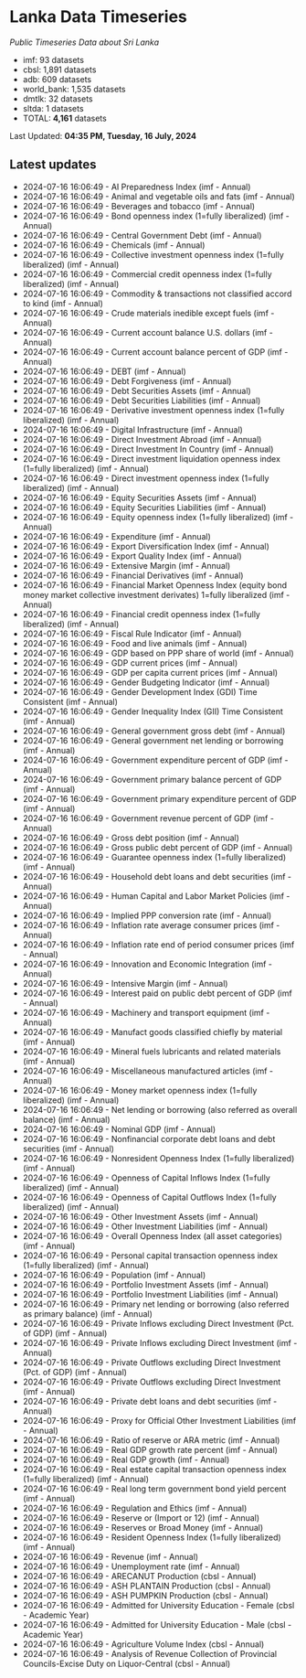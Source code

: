 # Lanka Data Timeseries
*Public Timeseries Data about Sri Lanka*

* imf: 93 datasets
* cbsl: 1,891 datasets
* adb: 609 datasets
* world_bank: 1,535 datasets
* dmtlk: 32 datasets
* sltda: 1 datasets
* TOTAL: **4,161** datasets

Last Updated: **04:35 PM, Tuesday, 16 July, 2024**

## Latest updates

* 2024-07-16 16:06:49 - AI Preparedness Index (imf - Annual)
* 2024-07-16 16:06:49 - Animal and vegetable oils and fats (imf - Annual)
* 2024-07-16 16:06:49 - Beverages and tobacco (imf - Annual)
* 2024-07-16 16:06:49 - Bond openness index (1=fully liberalized) (imf - Annual)
* 2024-07-16 16:06:49 - Central Government Debt (imf - Annual)
* 2024-07-16 16:06:49 - Chemicals (imf - Annual)
* 2024-07-16 16:06:49 - Collective investment openness index (1=fully liberalized) (imf - Annual)
* 2024-07-16 16:06:49 - Commercial credit openness index (1=fully liberalized) (imf - Annual)
* 2024-07-16 16:06:49 - Commodity & transactions not classified accord to kind (imf - Annual)
* 2024-07-16 16:06:49 - Crude materials inedible except fuels (imf - Annual)
* 2024-07-16 16:06:49 - Current account balance U.S. dollars (imf - Annual)
* 2024-07-16 16:06:49 - Current account balance percent of GDP (imf - Annual)
* 2024-07-16 16:06:49 - DEBT (imf - Annual)
* 2024-07-16 16:06:49 - Debt Forgiveness (imf - Annual)
* 2024-07-16 16:06:49 - Debt Securities Assets (imf - Annual)
* 2024-07-16 16:06:49 - Debt Securities Liabilities (imf - Annual)
* 2024-07-16 16:06:49 - Derivative investment openness index (1=fully liberalized) (imf - Annual)
* 2024-07-16 16:06:49 - Digital Infrastructure (imf - Annual)
* 2024-07-16 16:06:49 - Direct Investment Abroad (imf - Annual)
* 2024-07-16 16:06:49 - Direct Investment In Country (imf - Annual)
* 2024-07-16 16:06:49 - Direct investment liquidation openness index (1=fully liberalized) (imf - Annual)
* 2024-07-16 16:06:49 - Direct investment openness index (1=fully liberalized) (imf - Annual)
* 2024-07-16 16:06:49 - Equity Securities Assets (imf - Annual)
* 2024-07-16 16:06:49 - Equity Securities Liabilities (imf - Annual)
* 2024-07-16 16:06:49 - Equity openness index (1=fully liberalized) (imf - Annual)
* 2024-07-16 16:06:49 - Expenditure (imf - Annual)
* 2024-07-16 16:06:49 - Export Diversification Index (imf - Annual)
* 2024-07-16 16:06:49 - Export Quality Index (imf - Annual)
* 2024-07-16 16:06:49 - Extensive Margin (imf - Annual)
* 2024-07-16 16:06:49 - Financial Derivatives (imf - Annual)
* 2024-07-16 16:06:49 - Financial Market Openness Index (equity bond money market collective investment derivates) 1=fully liberalized (imf - Annual)
* 2024-07-16 16:06:49 - Financial credit openness index (1=fully liberalized) (imf - Annual)
* 2024-07-16 16:06:49 - Fiscal Rule Indicator (imf - Annual)
* 2024-07-16 16:06:49 - Food and live animals (imf - Annual)
* 2024-07-16 16:06:49 - GDP based on PPP share of world (imf - Annual)
* 2024-07-16 16:06:49 - GDP current prices (imf - Annual)
* 2024-07-16 16:06:49 - GDP per capita current prices (imf - Annual)
* 2024-07-16 16:06:49 - Gender Budgeting Indicator (imf - Annual)
* 2024-07-16 16:06:49 - Gender Development Index (GDI) Time Consistent (imf - Annual)
* 2024-07-16 16:06:49 - Gender Inequality Index (GII) Time Consistent (imf - Annual)
* 2024-07-16 16:06:49 - General government gross debt (imf - Annual)
* 2024-07-16 16:06:49 - General government net lending or borrowing (imf - Annual)
* 2024-07-16 16:06:49 - Government expenditure percent of GDP (imf - Annual)
* 2024-07-16 16:06:49 - Government primary balance percent of GDP (imf - Annual)
* 2024-07-16 16:06:49 - Government primary expenditure percent of GDP (imf - Annual)
* 2024-07-16 16:06:49 - Government revenue percent of GDP (imf - Annual)
* 2024-07-16 16:06:49 - Gross debt position (imf - Annual)
* 2024-07-16 16:06:49 - Gross public debt percent of GDP (imf - Annual)
* 2024-07-16 16:06:49 - Guarantee openness index (1=fully liberalized) (imf - Annual)
* 2024-07-16 16:06:49 - Household debt loans and debt securities (imf - Annual)
* 2024-07-16 16:06:49 - Human Capital and Labor Market Policies (imf - Annual)
* 2024-07-16 16:06:49 - Implied PPP conversion rate (imf - Annual)
* 2024-07-16 16:06:49 - Inflation rate average consumer prices (imf - Annual)
* 2024-07-16 16:06:49 - Inflation rate end of period consumer prices (imf - Annual)
* 2024-07-16 16:06:49 - Innovation and Economic Integration (imf - Annual)
* 2024-07-16 16:06:49 - Intensive Margin (imf - Annual)
* 2024-07-16 16:06:49 - Interest paid on public debt percent of GDP (imf - Annual)
* 2024-07-16 16:06:49 - Machinery and transport equipment (imf - Annual)
* 2024-07-16 16:06:49 - Manufact goods classified chiefly by material (imf - Annual)
* 2024-07-16 16:06:49 - Mineral fuels lubricants and related materials (imf - Annual)
* 2024-07-16 16:06:49 - Miscellaneous manufactured articles (imf - Annual)
* 2024-07-16 16:06:49 - Money market openness index (1=fully liberalized) (imf - Annual)
* 2024-07-16 16:06:49 - Net lending or borrowing (also referred as overall balance) (imf - Annual)
* 2024-07-16 16:06:49 - Nominal GDP (imf - Annual)
* 2024-07-16 16:06:49 - Nonfinancial corporate debt loans and debt securities (imf - Annual)
* 2024-07-16 16:06:49 - Nonresident Openness Index (1=fully liberalized) (imf - Annual)
* 2024-07-16 16:06:49 - Openness of Capital Inflows Index (1=fully liberalized) (imf - Annual)
* 2024-07-16 16:06:49 - Openness of Capital Outflows Index (1=fully liberalized) (imf - Annual)
* 2024-07-16 16:06:49 - Other Investment Assets (imf - Annual)
* 2024-07-16 16:06:49 - Other Investment Liabilities (imf - Annual)
* 2024-07-16 16:06:49 - Overall Openness Index (all asset categories) (imf - Annual)
* 2024-07-16 16:06:49 - Personal capital transaction openness index (1=fully liberalized) (imf - Annual)
* 2024-07-16 16:06:49 - Population (imf - Annual)
* 2024-07-16 16:06:49 - Portfolio Investment Assets (imf - Annual)
* 2024-07-16 16:06:49 - Portfolio Investment Liabilities (imf - Annual)
* 2024-07-16 16:06:49 - Primary net lending or borrowing (also referred as primary balance) (imf - Annual)
* 2024-07-16 16:06:49 - Private Inflows excluding Direct Investment (Pct. of GDP) (imf - Annual)
* 2024-07-16 16:06:49 - Private Inflows excluding Direct Investment (imf - Annual)
* 2024-07-16 16:06:49 - Private Outflows excluding Direct Investment (Pct. of GDP) (imf - Annual)
* 2024-07-16 16:06:49 - Private Outflows excluding Direct Investment (imf - Annual)
* 2024-07-16 16:06:49 - Private debt loans and debt securities (imf - Annual)
* 2024-07-16 16:06:49 - Proxy for Official Other Investment Liabilities (imf - Annual)
* 2024-07-16 16:06:49 - Ratio of reserve or ARA metric (imf - Annual)
* 2024-07-16 16:06:49 - Real GDP growth rate percent (imf - Annual)
* 2024-07-16 16:06:49 - Real GDP growth (imf - Annual)
* 2024-07-16 16:06:49 - Real estate capital transaction openness index (1=fully liberalized) (imf - Annual)
* 2024-07-16 16:06:49 - Real long term government bond yield percent (imf - Annual)
* 2024-07-16 16:06:49 - Regulation and Ethics (imf - Annual)
* 2024-07-16 16:06:49 - Reserve or (Import or 12) (imf - Annual)
* 2024-07-16 16:06:49 - Reserves or Broad Money (imf - Annual)
* 2024-07-16 16:06:49 - Resident Openness Index (1=fully liberalized) (imf - Annual)
* 2024-07-16 16:06:49 - Revenue (imf - Annual)
* 2024-07-16 16:06:49 - Unemployment rate (imf - Annual)
* 2024-07-16 16:06:49 - ARECANUT Production (cbsl - Annual)
* 2024-07-16 16:06:49 - ASH PLANTAIN Production (cbsl - Annual)
* 2024-07-16 16:06:49 - ASH PUMPKIN Production (cbsl - Annual)
* 2024-07-16 16:06:49 - Admitted for University Education - Female (cbsl - Academic Year)
* 2024-07-16 16:06:49 - Admitted for University Education - Male (cbsl - Academic Year)
* 2024-07-16 16:06:49 - Agriculture Volume Index (cbsl - Annual)
* 2024-07-16 16:06:49 - Analysis of Revenue Collection of Provincial Councils-Excise Duty on Liquor-Central (cbsl - Annual)